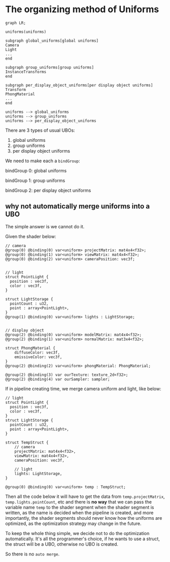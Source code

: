 # The organizing method of Uniforms

```mermaid
graph LR;

uniforms(uniforms)

subgraph global_uniforms[global uniforms]
Camera
Light
...
end

subgraph group_uniforms[group uniforms]
InstanceTransforms
end

subgraph per_display_object_uniforms[per display object uniforms]
Transform
PhongMaterial
...
end

uniforms --> global_uniforms
uniforms --> group_uniforms
uniforms --> per_display_object_uniforms

```

There are 3 types of usual UBOs:

1. global uniforms
2. group uniforms
3. per display object uniforms

We need to make each a `bindGroup`:

bindGroup 0: global uniforms

bindGroup 1: group uniforms

bindGroup 2: per display object uniforms

## why not automatically merge uniforms into a UBO

The simple answer is we cannot do it.

Given the shader below:

```wgsl
// camera
@group(0) @binding(0) var<uniform> projectMatrix: mat4x4<f32>;
@group(0) @binding(1) var<uniform> viewMatrix: mat4x4<f32>;
@group(0) @binding(2) var<uniform> cameraPosition: vec3f;


// light
struct PointLight {
  position : vec3f,
  color : vec3f,
}

struct LightStorage {
  pointCount : u32,
  point : array<PointLight>,
}
@group(1) @binding(0) var<uniform> lights : LightStorage;


// display object
@group(2) @binding(0) var<uniform> modelMatrix: mat4x4<f32>;
@group(2) @binding(1) var<uniform> normalMatrix: mat3x4<f32>;

struct PhongMaterial {
    diffuseColor: vec3f,
    emissiveColor: vec3f,
}
@group(2) @binding(2) var<uniform> phongMaterial: PhongMaterial;

@group(2) @binding(3) var ourTexture: texture_2d<f32>;
@group(2) @binding(4) var ourSampler: sampler;
```

If in pipeline creating time, we merge camera uniform and light, like below:

```wgsl
// light
struct PointLight {
  position : vec3f,
  color : vec3f,
}
struct LightStorage {
  pointCount : u32,
  point : array<PointLight>,
}

struct TempStruct {
    // camera
    projectMatrix: mat4x4<f32>,
    viewMatrix: mat4x4<f32>,
    cameraPosition: vec3f,
    
    // light
    lights: LightStorage,
}

@group(0) @binding(0) var<uniform> temp : TempStruct;
```

Then all the code below it will have to get the data from `temp.projectMatrix`, `temp.lights.pointCount`, etc
and there is **no way** that we can pass the variable name `temp` to the shader segment when the shader segment is written, as the name is decided when the pipeline is created, and more importantly, the shader segments should never know how the uniforms are optimized, as the optimization strategy may change in the future.

To keep the whole thing simple, we decide not to do the optimization automatically. It's all the programmer's choice, if he wants to use a struct, the struct will be a UBO, otherwise no UBO is created.

So there is no `auto merge`.


